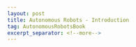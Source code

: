 ```yaml
---
layout: post
title: Autonomous Robots - Introduction
tag: AutonomousRobotsBook
excerpt_separator: <!--more-->
---
```

<!--more-->
